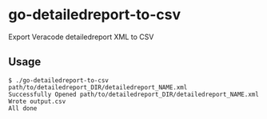 # go-detailedreport-to-csv

Export Veracode detailedreport XML to CSV

## Usage

```
$ ./go-detailedreport-to-csv path/to/detailedreport_DIR/detailedreport_NAME.xml 
Successfully Opened path/to/detailedreport_DIR/detailedreport_NAME.xml
Wrote output.csv
All done
```
